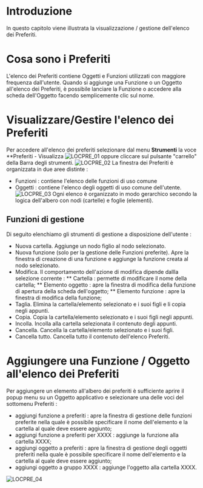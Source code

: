 # Introduzione
In questo capitolo viene illustrata la visualizzazione / gestione dell'elenco dei Preferiti.

# Cosa sono i Preferiti
L'elenco dei Preferiti contiene Oggetti e Funzioni utilizzati con maggiore frequenza dall'utente. Quando si aggiunge una Funzione o un Oggetto all'elenco dei Preferiti, è possibile lanciare la Funzione o accedere alla scheda dell'Oggetto facendo semplicemente clic sul nome.

# Visualizzare/Gestire l'elenco dei Preferiti
Per accedere all'elenco dei preferiti selezionare dal menu **Strumenti** la voce **Preferiti - Visualizza
![LOCPRE_01](http://localhost:3000/immagini/MBDOC_OPE-LOCPRE/LOCPRE_01.png)
oppure cliccare sul pulsante "carrello"  della Barra degli strumenti.
![LOCPRE_02](http://localhost:3000/immagini/MBDOC_OPE-LOCPRE/LOCPRE_02.png)
La finestra dei Preferiti è organizzata in due aree distinte : 
 * Funzioni :  contiene l'elenco delle funzioni di uso comune
 * Oggetti :  contiene l'elenco degli oggetti di uso comune dell'utente.
![LOCPRE_03](http://localhost:3000/immagini/MBDOC_OPE-LOCPRE/LOCPRE_03.png)
Ogni elenco è organizzato in modo gerarchico secondo la logica dell'albero con nodi (cartelle) e foglie (elementi).

## Funzioni di gestione
Di seguito elenchiamo gli strumenti di gestione a disposizione dell'utente : 
 * Nuova cartella. Aggiunge un nodo figlio al nodo selezionato.
 * Nuova funzione (solo per la gestione delle Funzioni preferite). Apre la finestra di creazione di una funzione e aggiunge la funzione creata al nodo selezionato.
 * Modifica. Il comportamento dell'azione di modifica dipende dallla selezione corrente : 
 ** Cartella :  permette di modificare il nome della cartella;
 ** Elemento oggetto :  apre la finestra di modifica della funzione di apertura della scheda dell'oggetto;
 ** Elemento funzione :  apre la finestra di modifica della funzione;
 * Taglia. Elimina la cartella/elemento selezionato e i suoi figli e li copia negli appunti.
 * Copia. Copia la cartella/elemento selezionato e i suoi figli negli appunti.
 * Incolla. Incolla alla cartella selezionata il contenuto degli appunti.
 * Cancella. Cancella la cartella/elemento selezionato e i suoi figli.
 * Cancella tutto. Cancella tutto il contenuto dell'elenco Preferiti.

# Aggiungere una Funzione / Oggetto all'elenco dei Preferiti
Per aggiungere un elemento all'albero dei preferiti è sufficiente aprire il popup menu su un Oggetto applicativo e selezionare una delle voci del sottomenu Preferiti : 
 * aggiungi funzione a preferiti :  apre la finestra di gestione delle funzioni preferite nella quale è possibile specificare il nome dell'elemento e la cartella al quale deve essere aggiunto;
 * aggiungi funzione a preferiti per XXXX :  aggiunge la funzione alla cartella XXXX;
 * aggiungi oggetto a preferiti :  apre la finestra di gestione degli oggetti preferiti nella quale è possibile specificare il nome dell'elemento e la cartella al quale deve essere aggiunto;
 * aggiungi oggetto a gruppo XXXX :  aggiunge l'oggetto alla cartella XXXX.

![LOCPRE_04](http://localhost:3000/immagini/MBDOC_OPE-LOCPRE/LOCPRE_04.png)